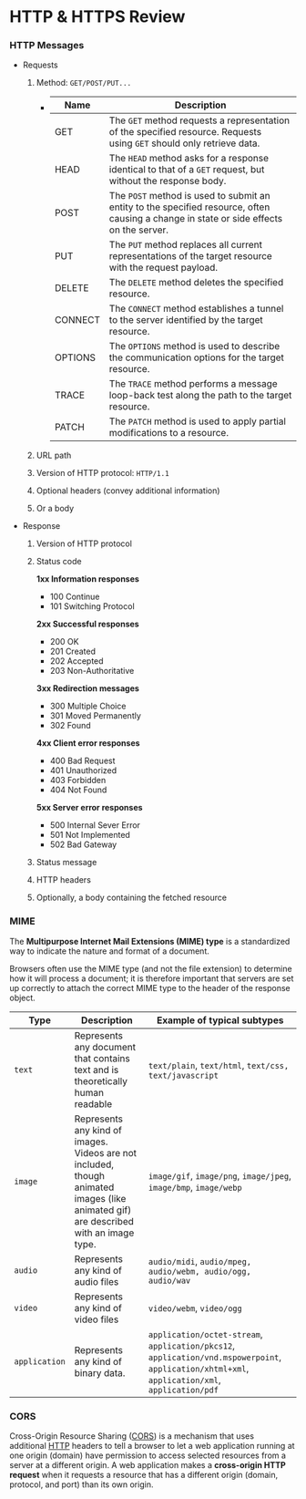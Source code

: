 # HTTP & HTTPS Review

### HTTP Messages

+ Requests

  1. Method: `GET/POST/PUT...`

     

     + | Name    | Description                                                  |
       | ------- | ------------------------------------------------------------ |
       | GET     | The `GET` method requests a representation of the specified resource. Requests using `GET` should only retrieve data. |
       | HEAD    | The `HEAD` method asks for a response identical to that of a `GET` request, but without the response body. |
       | POST    | The `POST` method is used to submit an entity to the specified resource, often causing a change in state or side effects on the server. |
       | PUT     | The `PUT` method replaces all current representations of the target resource with the request payload. |
       | DELETE  | The `DELETE` method deletes the specified resource.          |
       | CONNECT | The `CONNECT` method establishes a tunnel to the server identified by the target resource. |
       | OPTIONS | The `OPTIONS` method is used to describe the communication options for the target resource. |
       | TRACE   | The `TRACE` method performs a message loop-back test along the path to the target resource. |
       | PATCH   | The `PATCH` method is used to apply partial modifications to a resource. |

  2. URL path

  3. Version of HTTP protocol: `HTTP/1.1`

  4. Optional headers (convey additional information) 

  5. Or a body

+ Response

  1. Version of HTTP protocol

  2. Status code

     **1xx Information responses**	

     + 100 Continue
     + 101 Switching Protocol

     **2xx Successful responses**

     + 200 OK
     + 201 Created
     + 202 Accepted
     + 203 Non-Authoritative 

     **3xx Redirection messages**

     + 300 Multiple Choice
     + 301 Moved Permanently
     + 302 Found

     **4xx Client error responses**

     + 400 Bad Request
     + 401 Unauthorized
     + 403 Forbidden
     + 404 Not Found

     **5xx Server error responses**

     + 500 Internal Sever Error
     + 501 Not Implemented
     + 502 Bad Gateway

  3. Status message

  4. HTTP headers

  5. Optionally, a body containing the fetched resource

### MIME

The **Multipurpose Internet Mail Extensions (MIME) type** is a standardized way to indicate the nature and format of a document. 

Browsers often use the MIME type (and not the file extension) to determine how it will process a document; it is therefore important that servers are set up correctly to attach the correct MIME type to the header of the response object.

| Type          | Description                                                  | Example of typical subtypes                                  |
| ------------- | ------------------------------------------------------------ | ------------------------------------------------------------ |
| `text`        | Represents any document that contains text and is theoretically human readable | `text/plain`, `text/html`, `text/css, text/javascript`       |
| `image`       | Represents any kind of images. Videos are not included, though animated images (like animated gif) are described with an image type. | `image/gif`, `image/png`, `image/jpeg`, `image/bmp`, `image/webp` |
| `audio`       | Represents any kind of audio files                           | `audio/midi`, `audio/mpeg, audio/webm, audio/ogg, audio/wav` |
| `video`       | Represents any kind of video files                           | `video/webm`, `video/ogg`                                    |
| `application` | Represents any kind of binary data.                          | `application/octet-stream`, `application/pkcs12`, `application/vnd.mspowerpoint`, `application/xhtml+xml`, `application/xml`, `application/pdf` |

 ### CORS

Cross-Origin Resource Sharing ([CORS](https://developer.mozilla.org/en-US/docs/Glossary/CORS)) is a mechanism that uses additional [HTTP](https://developer.mozilla.org/en-US/docs/Glossary/HTTP) headers to tell a browser to let a web application running at one origin (domain) have permission to access selected resources from a server at a different origin. A web application makes a **cross-origin HTTP request** when it requests a resource that has a different origin (domain, protocol, and port) than its own origin.
